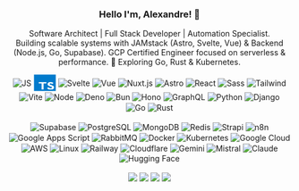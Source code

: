 <div align="center">
  
### Hello I'm, Alexandre! :handshake:

Software Architect | Full Stack Developer | Automation Specialist.<br>
Building scalable systems with JAMstack (Astro, Svelte, Vue) & Backend (Node.js, Go, Supabase). GCP Certified Engineer focused on serverless & performance. 🌱 Exploring Go, Rust & Kubernetes.

</div>
<div align="center">
 <img align="center" alt="JS" height="30" width="40" src="https://cdn.jsdelivr.net/gh/devicons/devicon/icons/javascript/javascript-original.svg"/>
 <img align="center" alt="TypeScript" height="30" width="40" src="https://raw.githubusercontent.com/devicons/devicon/master/icons/typescript/typescript-original.svg" />
 <img align="center" alt="Svelte" height="30" width="40" src="https://upload.wikimedia.org/wikipedia/commons/1/1b/Svelte_Logo.svg" />
 <img align="center" alt="Vue" height="30" width="40" src="https://flash-cdn.pages.dev/assets/img/icons/vue.svg" />
 <img align="center" alt="Nuxt.js" height="30" width="40" src="https://flash-cdn.pages.dev/assets/img/icons/nuxt.svg" />
 <img align="center" alt="Astro" height="30" width="40" src="https://astro.build/assets/press/astro-icon-light-gradient.svg" />
 <img align="center" alt="React" height="30" width="40" src="https://flash-cdn.pages.dev/assets/img/icons/react_dark.svg" />
 <img align="center" alt="Sass" height="30" width="40" src="https://flash-cdn.pages.dev/assets/img/icons/sass.svg" />
 <img align="center" alt="Tailwind" height="30" width="40" src="https://upload.wikimedia.org/wikipedia/commons/d/d5/Tailwind_CSS_Logo.svg" />
 <img align="center" alt="Vite" height="30" width="40" src="https://flash-cdn.pages.dev/assets/img/icons/vitejs.svg" />
 <img align="center" alt="Node" height="30" width="40" src="https://flash-cdn.pages.dev/assets/img/icons/nodejs.svg" />
 <img align="center" alt="Deno" height="30" width="40" src="https://flash-cdn.pages.dev/assets/img/icons/deno_dark.svg" />
 <img align="center" alt="Bun" height="30" width="40" src="https://flash-cdn.pages.dev/assets/img/icons/bun.svg" />
 <img align="center" alt="Hono" height="30" width="40" src="https://flash-cdn.pages.dev/assets/img/icons/hono.svg" />
 <img align="center" alt="GraphQL" height="30" width="40" src="https://flash-cdn.pages.dev/assets/img/icons/graphql.svg" />
 <img align="center" alt="Python" height="30" width="40" src="https://flash-cdn.pages.dev/assets/img/icons/python.svg" />
 <img align="center" alt="Django" height="40" width="40" src="https://flash-cdn.pages.dev/assets/img/icons/django.svg" />
 <img align="center" alt="Go" height="30" width="40" src="https://flash-cdn.pages.dev/assets/img/icons/golang_dark.svg" />
 <img align="center" alt="Rust" height="30" width="40" src="https://flash-cdn.pages.dev/assets/img/icons/rust_dark.svg" />
</div>
</br>
</div>
<div align="center">
 <img align="center" alt="Supabase" height="30" width="40" src="https://spindola.me/supabase.svg" />  
 <img align="center" alt="PostgreSQL" height="30" width="40" src="https://flash-cdn.pages.dev/assets/img/icons/postgresql.svg" />
 <img align="center" alt="MongoDB" height="30" width="40" src="https://flash-cdn.pages.dev/assets/img/icons/mongodb.svg" />
 <img align="center" alt="Redis" height="30" width="40" src="https://flash-cdn.pages.dev/assets/img/icons/redis.svg" />
 <img align="center" alt="Strapi" height="30" width="40" src="https://spindola.me/strapi.svg" />
 <img align="center" alt="n8n" height="30" width="40" src="https://spindola.me/n8n.svg" />
 <img align="center" alt="Google Apps Script" height="30" width="30" src="https://flash-cdn.pages.dev/assets/img/icons/gas.svg" />
 <img align="center" alt="RabbitMQ" height="30" width="40" src="https://flash-cdn.pages.dev/assets/img/icons/rabbitmq.svg" />
 <img align="center" alt="Docker" height="30" width="40" src="https://flash-cdn.pages.dev/assets/img/icons/docker.svg" />
 <img align="center" alt="Kubernetes" height="30" width="40" src="https://flash-cdn.pages.dev/assets/img/icons/kubernetes.svg" />
 <img align="center" alt="Google Cloud" height="30" width="40" src="https://www.svgrepo.com/show/353805/google-cloud.svg" />
 <img align="center" alt="AWS" height="30" width="40" src="https://flash-cdn.pages.dev/assets/img/icons/aws_dark.svg" />
 <img align="center" alt="Linux" height="30" width="40" src="https://flash-cdn.pages.dev/assets/img/icons/linux.svg" />
 <img align="center" alt="Railway" height="30" width="40" src="https://flash-cdn.pages.dev/assets/img/icons/railway_dark.svg" />
 <img align="center" alt="Cloudflare" height="30" width="40" src="https://spindola.me/cloudflare.svg" />
 <img align="center" alt="Gemini" height="30" width="40" src="https://flash-cdn.pages.dev/assets/img/icons/gemini.svg" />
 <img align="center" alt="Mistral" height="30" width="40" src="https://flash-cdn.pages.dev/assets/img/icons/mistral.svg" />
 <img align="center" alt="Claude" height="30" width="40" src="https://flash-cdn.pages.dev/assets/img/icons/claude.svg" />
 <img align="center" alt="Hugging Face" height="30" width="40" src="https://flash-cdn.pages.dev/assets/img/icons/hugging_face.svg" />
  
</div>
  
<div align="center"> <br>
  <a href="mailto:alexandre@spindola.me"><img src="https://img.shields.io/badge/-Email-%23333?style=for-the-badge&logo=maildotru&logoColor=white" target="_blank"></a>
  <a href="https://www.linkedin.com/in/alexspindola" target="_blank"><img src="https://img.shields.io/badge/-LinkedIn-%230077B5?style=for-the-badge&logo=linkedin&logoColor=white" target="_blank"></a>
  <a href="https://www.xing.com/profile/Alexandre_Spindola" target="_blank"><img src="https://img.shields.io/badge/-XING-%23026466?style=for-the-badge&logo=xing&logoColor=white" target="_blank"></a>
  <a href="https://spindola.me" target="_blank"><img src="https://img.shields.io/badge/Portfolio-%23000000.svg?style=for-the-badge&logo=firefox&logoColor=#FF7139" target="_blank"></a> 
</div> 
